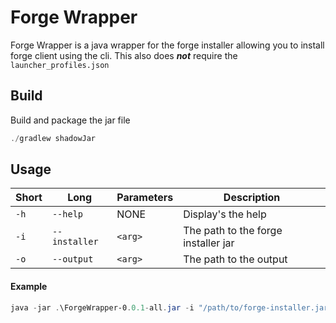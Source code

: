 # Forge Wrapper

Forge Wrapper is a java wrapper for the forge installer allowing you to install forge client using the cli. This also does _**not**_ require the `launcher_profiles.json`

## Build

Build and package the jar file

```powershell
./gradlew shadowJar
```

## Usage

| Short | Long          | Parameters | Description                         |
| ----- | ------------- | ---------- | ----------------------------------- |
| `-h`  | `--help`      | NONE       | Display's the help                  |
| `-i`  | `--installer` | `<arg>`    | The path to the forge installer jar |
| `-o`  | `--output`    | `<arg>`    | The path to the output              |

#### Example

```powershell
java -jar .\ForgeWrapper-0.0.1-all.jar -i "/path/to/forge-installer.jar" -o "/path/to/minecraft/installation"
```

